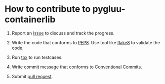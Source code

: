 # How to contribute to pygluu-containerlib

1.  Report an [issue](https://github.com/GluuFederation/pygluu-containerlib/issues) to discuss and track the progress.

1.  Write the code that conforms to [PEP8](https://peps.python.org/pep-0008/). 
    Use tool like [flake8](https://flake8.pycqa.org/) to validate the code.

1.  Run [tox](https://tox.wiki) to run testcases.

1.  Write commit message that conforms to [Conventional Commits](https://www.conventionalcommits.org).

1.  Submit [pull request](https://github.com/GluuFederation/pygluu-containerlib/pulls).
